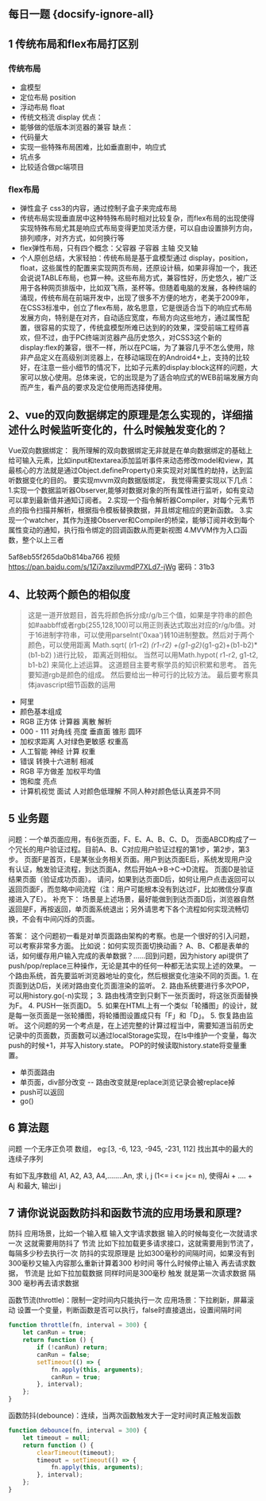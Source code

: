 ## 每日一题 {docsify-ignore-all}

## 1 传统布局和flex布局打区别

### 传统布局
* 盒模型
* 定位布局   position
* 浮动布局   float
* 传统文档流  display
优点：
* 能够做的低版本浏览器的兼容
缺点：
* 代码量大
* 实现一些特殊布局困难，比如垂直剧中，响应式
* 坑点多
* 比较适合做pc端项目
### flex布局
* 弹性盒子
css3的内容，通过控制子盒子来完成布局
* 传统布局实现垂直居中这种特殊布局时相对比较复杂，而flex布局的出现使得实现特殊布局尤其是响应式布局变得更加灵活方便，可以自由设置排列方向，排列顺序，对齐方式，如何换行等
* flex弹性布局，只有四个概念：父容器 子容器 主轴 交叉轴
* 个人原创总结，大家轻拍：传统布局是基于盒模型通过 display，position，float，这些属性的配置来实现网页布局，还原设计稿，如果非得加一个，我还会说说TABLE布局，也算一种。这些布局方式，兼容性好，历史悠久，被广泛用于各种网页排版中，比如双飞燕，圣杯等。但随着电脑的发展，各种终端的涌现，传统布局在前端开发中，出现了很多不方便的地方，老美于2009年，在CSS3标准中，创立了flex布局，故名思意，它是很适合当下的响应式布局发展方向，特别是在对齐，自动适应宽度，布局方向这些地方，通过属性配置，很容易的实现了，传统盒模型所难已达到的的效果，深受前端工程师喜欢，但不过，由于PC终端浏览器产品历史悠久，对CSS3这个新的display:flex的兼容，很不一样，所以在PC端，为了兼容几乎不怎么使用，除非产品定义在高级别浏览器上，在移动端现在的Android4+上，支持的比较好，在注意一些小细节的情况下，比如子元素的display:block这样的问题，大家可以放心使用。总体来说，它的出现是为了适合响应式的WEB前端发展方向而产生，看产品的要求及定位使用而选择使用。


## 2、vue的双向数据绑定的原理是怎么实现的，详细描述什么时候监听变化的，什么时候触发变化的？
Vue双向数据绑定：
我所理解的双向数据绑定无非就是在单向数据绑定的基础上给可输入元素，比如input和textarea添加监听事件来动态修改model和view，其最核心的方法就是通过Object.defineProperty()来实现对对属性的劫持，达到监听数据变化的目的。
要实现mvvm双向数据版绑定， 我觉得需要实现以下几点：
1.实现一个数据监听器Observer,能够对数据对象的所有属性进行监听，如有变动可以拿到最新值并通知订阅者。
2.实现一个指令解析器Compiler，对每个元素节点的指令扫描并解析，根据指令模板替换数据，并且绑定相应的更新函数。
3.实现一个watcher，其作为连接Observer和Compiler的桥梁，能够订阅并收到每个属性变动的通知，执行指令绑定的回调函数从而更新视图
4.MVVM作为入口函数，整个以上三者

5af8eb55f265da0b814ba766  视频
https://pan.baidu.com/s/1Zi7axziluvmdP7XLd7-jWg 密码：31b3

## 4、比较两个颜色的相似度
> 这是一道开放题目，首先将颜色拆分成r/g/b三个值，如果是字符串的颜色如#aabbff或者rgb(255,128,100)可以用正则表达式取出对应的r/g/b值。对于16进制字符串，可以使用parseInt('0xaa')转10进制整数。然后对于两个颜色，可以使用距离 Math.sqrt( (r1-r2) *(r1-r2) +(g1-g2)*(g1-g2)+(b1-b2)*(b1-b2) )进行比较， 距离近则相似。 当然可以用Math.hypot( r1-r2, g1-t2, b1-b2) 来简化上述运算。
> 这道题目主要考察学员的知识积累和思考。 首先要知道rgb是颜色的组成。 然后要给出一种可行的比较方法。 最后要考察具体javascript细节函数的运用

* 阿里 
* 颜色基本组成
* RGB 正方体  计算器 离散 解析
* 000 - 111 对角线 亮度 垂直面 锥形 圆环
* 加权求距离  人对绿色更敏感 权重高
* 人工智能 神经 计算 权重
* 错误 转换十六进制 相减
* RGB 平方做差 加权平均值
* 饱和度 亮点 
* 计算机视觉 面试 人对颜色低理解 不同人种对颜色低认真差异不同

## 5 业务题
问题：一个单页面应用，有6张页面，F、E、A、B、C、D。 页面ABCD构成了一个冗长的用户验证过程。目前A、B、C对应用户验证过程的第1步，第2步，第3步。 页面F是首页，E是某张业务相关页面。用户到达页面E后，系统发现用户没有认证，触发验证流程，到达页面A，然后开始A->B->C->D流程。 页面D是验证结果页面（验证成功页面）。 请问，如果到达页面D后，如何让用户点击返回可以返回页面F，而忽略中间流程（注：用户可能根本没有到达过F，比如微信分享直接进入了E）。
补充下： 场景是上述场景，最好能做到到达页面D后，浏览器自然返回是F，再按返回，单页面系统退出；另外请思考下各个流程如何实现流畅切换，不会有中间闪烁的页面。


答案： 这个问题初一看是对单页面路由架构的考察。也是一个很好的引入问题，可以考察非常多方面。 比如说：如何实现页面切换动画？ A、B、C都是表单的话，如何缓存用户输入完成的表单数据？……回到问题，因为history api提供了push/pop/replace三种操作，无论是其中的任何一种都无法实现上述的效果。 一个路由系统，首先要监听浏览器地址的变化，然后根据变化渲染不同的页面。1. 在页面到达D后，关闭对路由变化页面渲染的监听。 2. 路由系统要进行多次POP，可以用history.go(-n)实现； 3. 路由栈清空到只剩下一张页面时，将这张页面替换为F。 4. PUSH一张页面D。 5. 如果在HTML上有一个类似「轮播图」的设计，就是每一张页面是一张轮播图，将轮播图设置成只有「F」和「D」。 5. 恢复路由监听。 这个问题的另一个考点是，在上述完整的计算过程当中，需要知道当前历史记录中的页面数，页面数可以通过localStorage实现，在ls中维护一个变量，每次push的时候+1，并写入history.state。 POP的时候读取history.state将变量重置。

* 单页面路由
* 单页面，div部分改变 -- 路由改变就是replace浏览记录会被replace掉  
* push可以返回
* go()

## 6 算法题
问题 一个无序正负项 数组，
eg:[3, -6, 123, -945, -231, 112]
找出其中的最大的连续子序列

有如下乱序数组 A1, A2, A3, A4,........An, 求 i, j (1<= i <= j<= n), 使得Ai +  .... + Aj 和最大, 输出i j


## 7 请你说说函数防抖和函数节流的应用场景和原理?
防抖  应用场景，比如一个输入框 输入文字请求数据 输入的时候每变化一次就请求一次 这就需要用防抖了   节流  比如下拉加载更多请求接口，这就需要用到节流了，每隔多少秒去执行一次     防抖的实现原理是  比如300毫秒的间隔时间，如果没有到300毫秒又输入内容那么重新计算着300 秒时间 等什么时候停止输入 再去请求数据，  节流是 比如下拉加载数据 同样时间是300毫秒 触发  就是第一次请求数据  隔300 毫秒再去请求数据

函数节流(throttle)：限制一定时间内只能执行一次
应用场景：下拉刷新，屏幕滚动
设置一个变量，判断函数是否可以执行，false时直接退出，设置间隔时间
````javascript
function throttle(fn, interval = 300) {
    let canRun = true;
    return function () {
        if (!canRun) return;
        canRun = false;
        setTimeout(() => {
            fn.apply(this, arguments);
            canRun = true;
        }, interval);
    };
}
````
函数防抖(debounce)：连续，当两次函数触发大于一定时间时真正触发函数
````javascript
function debounce(fn, interval = 300) {
    let timeout = null;
    return function () {
        clearTimeout(timeout);
        timeout = setTimeout(() => {
            fn.apply(this, arguments);
        }, interval);
    };
}
````